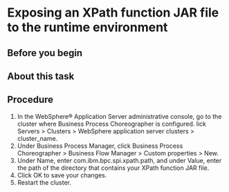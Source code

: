 <!-- image -->

# Exposing an XPath function JAR file to the runtime environment

## Before you begin

## About this task

## Procedure

1. In the WebSphere® Application
Server administrative
console, go to the cluster where Business Process Choreographer is configured.
lick Servers > Clusters > WebSphere application server clusters > cluster\_name.
2. Under Business Process Manager,
click Business Process Choreographer > Business Flow Manager > Custom properties > New.
3. Under Name, enter com.ibm.bpc.spi.xpath.path, and under Value, enter the path of the directory
that contains your XPath function JAR file.
4. Click OK to save your changes.
5. Restart the cluster.